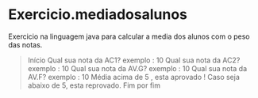 # Exercicio.mediadosalunos
Exercicio na linguagem java para calcular a media dos alunos com o peso das notas.
>Início 
Qual sua nota da AC1? exemplo : 10
Qual sua nota da AC2? exemplo : 10
Qual sua nota da AV.G? exemplo : 10
Qual sua nota da AV.F? exemplo : 10
Média acima de 5 , esta aprovado !
Caso seja abaixo de 5, esta reprovado.
Fim por fim
          

